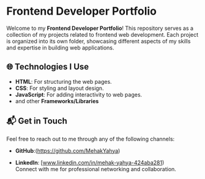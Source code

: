 # Frontend Developer Portfolio

Welcome to my **Frontend Developer Portfolio**! This repository serves as a collection of my projects related to frontend web development. Each project is organized into its own folder, showcasing different aspects of my skills and expertise in building web applications.


## 🌐 Technologies I Use

- **HTML**: For structuring the web pages.
- **CSS**: For styling and layout design.
- **JavaScript**: For adding interactivity to web pages.
-  and other **Frameworks/Libraries**

## 📬 Get in Touch

 Feel free to reach out to me through any of the following channels:

- **GitHub**:(https://github.com/MehakYahya)
  
- **LinkedIn**: [www.linkedin.com/in/mehak-yahya-424aba281)  
  Connect with me for professional networking and collaboration.
